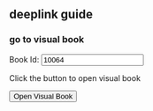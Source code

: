 ## deeplink guide

### go to visual book
<html>
<body>
Book Id: <input type="text" id="bookid" value="10064">
<p>Click the button to open visual book</p>
<button type="button" onclick="myFunction()">Open Visual Book</button>
<script>
function myFunction() {
  let deeplinkurl = "chapter://?type=1&storytype=1&bookid=" + document.getElementById("bookid").value + "&bottomid=0"
  console.log(deeplinkurl)
  window.open(deeplinkurl)
}
</script>
</body>
</html>
